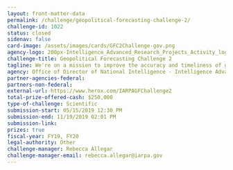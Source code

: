```yaml
---
layout: front-matter-data
permalink: /challenge/geopolitical-forecasting-challenge-2/
challenge-id: 1022
status: closed
sidenav: false
card-image: /assets/images/cards/GFC2Challenge-gov.png
agency-logo: 200px-Intelligence_Advanced_Research_Projects_Activity_logo.png
challenge-title: Geopolitical Forecasting Challenge 2
tagline: We're on a mission to improve the accuracy and timeliness of geopolitical forecasting.
agency: Office of Director of National Intelligence - Intelligence Advanced Research Project Activity
partner-agencies-federal: 
partners-non-federal: 
external-url: https://www.herox.com/IARPAGFChallenge2
total-prize-offered-cash: $250,000
type-of-challenge: Scientific
submission-start: 05/15/2019 12:30 PM
submission-end: 11/19/2019 02:01 PM
submission-link:  
prizes: true
fiscal-year: FY19, FY20
legal-authority: Other
challenge-manager: Rebecca Allegar
challenge-manager-email: rebecca.allegar@iarpa.gov
---
```

